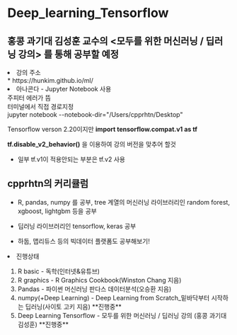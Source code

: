 # Deep_learning_Tensorflow

## **홍콩 과기대 김성훈 교수의 <모두를 위한 머신러닝 / 딥러닝 강의> 를 통해 공부할 예정**

<li>강의 주소</li>
* https://hunkim.github.io/ml/

<li>아나콘다 - Jupyter Notebook 사용</li>
주피터 에러가 뜸<br>
터미널에서 직접 경로지정<br>
jupyter notebook --notebook-dir="/Users/cpprhtn/Desktop"


Tensorflow verson 2.20이지만
**import tensorflow.compat.v1 as tf <p>
tf.disable_v2_behavior()**
을 이용하여 강의 버전을 맞추어 할것 <p>

* 일부 tf.v1이 적용안되는 부분은 tf.v2 사용




## **cpprhtn의 커리큘럼**

* R, pandas, numpy 를 공부, tree 계열의 머신러닝 라이브러리인 random forest, xgboost, lightgbm 등을 공부

* 딥러닝 라이브러리인 tensorflow, keras 공부

* 하둡, 맵리듀스 등의 빅데이터 플랫폼도 공부해보기!

<li>진행상태</li>
<ol>
			<li>R basic - 독학(인터넷&유튜브)</li>
			<li>R graphics - R Graphics Cookbook(Winston Chang 지음)</li>
      <li>Pandas - 파이썬 머신러닝 판다스 데이터분석(오승환 지음)</li>
      <li>numpy(+Deep Learning) - Deep Learning from Scratch_밑바닥부터 시작하는 딥러닝(사이토 고키 지음) **진행중**</li>
      <li>Deep Learning Tensorflow - 모두를 위한 머신러닝 / 딥러닝 강의 (홍콩 과기대 김성훈) **진행중**</li>
</ol>
